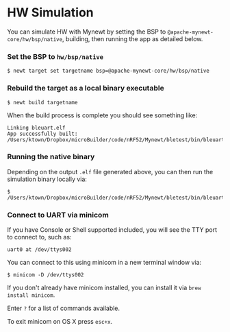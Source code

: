 # HW Simulation

You can simulate HW with Mynewt by setting the BSP to
`@apache-mynewt-core/hw/bsp/native`, building, then running the app as detailed
below.

### Set the BSP to `hw/bsp/native`

```
$ newt target set targetname bsp=@apache-mynewt-core/hw/bsp/native
```

### Rebuild the target as a local binary executable

```
$ newt build targetname
```

When the build process is complete you should see something like:

```
Linking bleuart.elf
App successfully built: /Users/ktown/Dropbox/microBuilder/code/nRF52/Mynewt/bletest/bin/bleuart/apps/bleuart/bleuart.elf
```

### Running the native binary

Depending on the output `.elf` file generated above, you can then run the simulation binary locally via:

```
$ /Users/ktown/Dropbox/microBuilder/code/nRF52/Mynewt/bletest/bin/bleuart/apps/bleuart/bleuart.elf
```

### Connect to UART via minicom

If you have Console or Shell supported included, you will see the TTY port to connect to, such as:

```
uart0 at /dev/ttys002
```

You can connect to this using minicom in a new terminal window via:

```
$ minicom -D /dev/ttys002
```

If you don't already have minicom installed, you can install it via `brew install minicom`.

Enter `?` for a list of commands available.

To exit minicom on OS X press `esc+x`.
